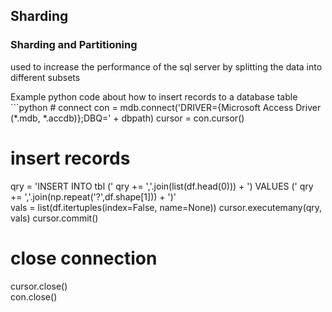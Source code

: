 ## Sharding

### Sharding and Partitioning
used to increase the performance of the sql server by splitting the data into different subsets

<text>
Example python code about
how to insert records to a database table
</text>
```python
# connect
con = mdb.connect('DRIVER={Microsoft Access Driver (*.mdb, *.accdb)};DBQ=' + dbpath)
cursor = con.cursor()

# insert records
qry = 'INSERT INTO tbl (' 
qry += ','.join(list(df.head(0))) + ') VALUES (' 
qry += ','.join(np.repeat('?',df.shape[1])) + ')'    
vals = list(df.itertuples(index=False, name=None))
cursor.executemany(qry, vals)
cursor.commit()

# close connection
cursor.close()    
con.close()
```
